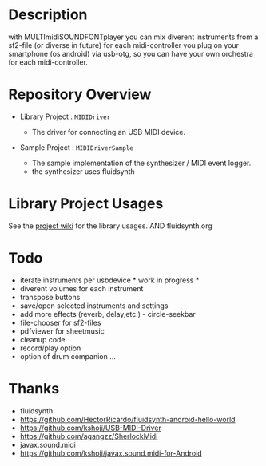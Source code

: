 Description
====
with MULTImidiSOUNDFONTplayer you can mix diverent instruments
from a sf2-file (or diverse in future)  for each midi-controller you plug on your
smartphone (os android) via usb-otg, so you can have your
own orchestra for each midi-controller. 




Repository Overview
====
- Library Project : `MIDIDriver`
    - The driver for connecting an USB MIDI device.

- Sample Project : `MIDIDriverSample`
    - The sample implementation of the synthesizer / MIDI event logger.
    - the synthesizer uses fluidsynth
  


Library Project Usages
====

See the [project wiki](https://github.com/kshoji/USB-MIDI-Driver/wiki) for the library usages.
AND fluidsynth.org


Todo
====
- iterate instruments per usbdevice * work in progress *
- diverent volumes for each instrument
- transpose buttons
- save/open selected instruments and settings
- add more effects (reverb, delay,etc.) - circle-seekbar
- file-chooser for sf2-files
- pdfviewer for sheetmusic
- cleanup code
- record/play option
- option of drum companion
...

Thanks
====
- fluidsynth
- https://github.com/HectorRicardo/fluidsynth-android-hello-world
- https://github.com/kshoji/USB-MIDI-Driver
- https://github.com/agangzz/SherlockMidi
- javax.sound.midi
- https://github.com/kshoji/javax.sound.midi-for-Android
